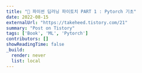 ```yaml
---
title: "📙 파이썬 딥러닝 파이토치 PART 1 : Pytorch 기초"
date: 2022-08-15
externalUrl: "https://takeheed.tistory.com/21"
summary: "Post on Tistory"
tags: ['Book', 'ML', 'Pytorch']
contributors: []
showReadingTime: false
_build:
  render: never
  list: local
---
```

